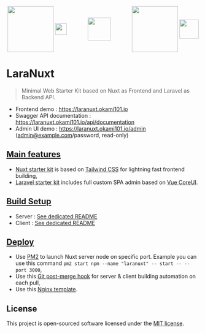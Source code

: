 <p align="center">
<a href="https://nuxtjs.org/" target="_blank">
<img align="center" height="120" src="https://fr.nuxtjs.org/logos/nuxt.svg"/></a>
<a href="https://tailwindcss.com/" target="_blank">
<img align="center" height="30" src="https://seeklogo.com/images/T/tailwind-css-logo-5AD4175897-seeklogo.com.png"/></a>
&nbsp;&nbsp;&nbsp;&nbsp;&nbsp;&nbsp;&nbsp;&nbsp;&nbsp;&nbsp;&nbsp;&nbsp;
<img align="center" height="60" src="https://image.flaticon.com/icons/svg/148/148836.svg"/>
&nbsp;&nbsp;&nbsp;&nbsp;&nbsp;&nbsp;&nbsp;&nbsp;&nbsp;&nbsp;&nbsp;&nbsp;
<a href="https://laravel.com/" target="_blank">
<img align="center" height="120" src="https://cdn.worldvectorlogo.com/logos/laravel-2.svg"/></a>
<a href="https://coreui.io/vue/" target="_blank">
<img align="center" height="50" src="https://avatars1.githubusercontent.com/u/36859861"/></a>
</p>

# LaraNuxt

> Minimal Web Starter Kit based on Nuxt as Frontend and Laravel as Backend API.

* Frontend demo : https://laranuxt.okami101.io
* Swagger API documentation : https://laranuxt.okami101.io/api/documentation
* Admin UI demo : https://laranuxt.okami101.io/admin (admin@example.com/password, read-only)

## [Main features](features)

* [Nuxt starter kit](client) is based on [Tailwind CSS](https://tailwindcss.com/) for lightning fast frontend building,
* [Laravel starter kit](server) includes full custom SPA admin based on [Vue CoreUI](https://github.com/coreui/coreui-free-vue-admin-template).

## [Build Setup](#setup)

* Server : [See dedicated README](server#setup)
* Client : [See dedicated README](client#setup)

## [Deploy](#deploy)

* Use [PM2](https://pm2.keymetrics.io/) to launch Nuxt server node on specific port. Example you can use this command `pm2 start npm --name "laranuxt" -- start -- --port 3000`,
* Use this [Git post-merge hook](post-merge.sh) for server & client building automation on each pull,
* Use this [Nginx template](nginx.conf).

## License

This project is open-sourced software licensed under the [MIT license](https://adr1enbe4udou1n.mit-license.org).
